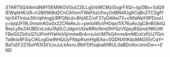 $START$SQ44midN9Y5EM9K0VOutZ2tLLg0rbMCMziSvgrFXQr+tjyDBo+5dQ9IEWqAHK/zR+h2B0668d2CnCAYomTWeFbzUhxyOd8N4lUg9CqBv2TCSgPlhjc54TInlus30r/qIhIngjURPQNcd+Bhj4EZ/oF3TyDA6ei73+cNfaWpY8PDosUy+bjqUFI9L0msmAGu0x2ZCReAkJc+pwlolWuVHOqx/5X76uAvJgC8nBGkIiQBeyLy9sZ4UBD/xLvdu7Aj0LCJdgmUQwRRIo5tmj0hYQzVQjeyBSpnd/NKUt6FBeG0ZbXzQ7s3FmHYaHoVIj/mdwBr4rvxJoUM7kQ4nns4mMEoI/zfiUJ7GmTa9ktx8FSiyCiKLvgGw9tHQUyFNspKsmHgtEAa+0QDNXItKduMAG55rCqY+BaTsEF2Z1SoYR3l3XVJxJuLkAxroJRbFDffzqba6flRUL0aBDn9orJmnDw==$END$